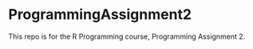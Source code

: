 ProgrammingAssignment2
======================

This repo is for the R Programming course, Programming Assignment 2.
